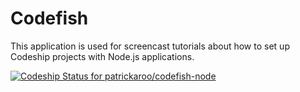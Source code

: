 Codefish
======================

This application is used for screencast tutorials about how to set up Codeship projects with Node.js applications.

[ ![Codeship Status for patrickaroo/codefish-node](https://codeship.io/projects/89472700-d665-0131-92fb-02936c5b9575/status)](https://codeship.io/projects/23801)
